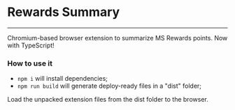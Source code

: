 # Rewards Summary

---

Chromium-based browser extension to summarize MS Rewards points.
Now with TypeScript!

### How to use it

- <code>npm i</code> will install dependencies;
- <code>npm run build</code> will generate deploy-ready files in a "dist" folder;

Load the unpacked extension files from the dist folder to the browser.
